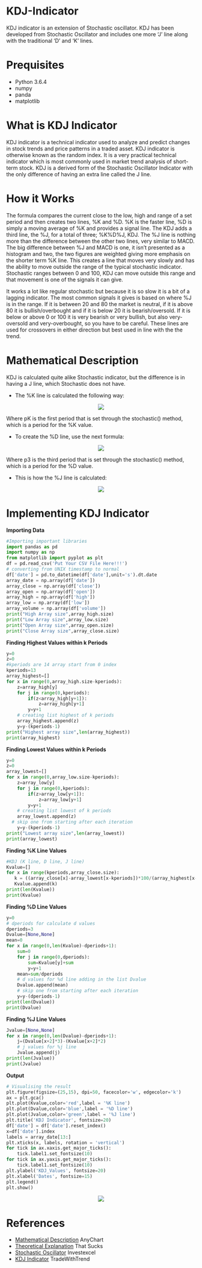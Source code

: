 # KDJ-Indicator
KDJ indicator is an extension of Stochastic oscillator. KDJ has been developed from Stochastic Oscillator and includes one more ‘J’ line along with the traditional ‘D’ and ‘K’ lines.
# Prequisites
* Python 3.6.4
* numpy
* panda
* matplotlib
# What is KDJ Indicator
KDJ indicator is a technical indicator used to analyze and predict changes in stock trends and price patterns in a traded asset. KDJ indicator is otherwise known as the random index. It is a very practical technical indicator which is most commonly used in market trend analysis of short-term stock. KDJ is a derived form of the Stochastic Oscillator Indicator with the only difference of having an extra line called the J line.
# How it Works
The formula compares the current close to the low, high and range of a set period and then creates two lines, %K and %D. %K is the faster line, %D is simply a moving average of %K and provides a signal line. The KDJ adds a third line, the %J, for a total of three; %K%D%J, KDJ. The %J line is nothing more than the difference between the other two lines, very similar to MACD. The big difference between %J and MACD is one, it isn’t presented as a histogram and two, the two figures are weighted giving more emphasis on the shorter term %K line. This creates a line that moves very slowly and has the ability to move outside the range of the typical stochastic indicator. Stochastic ranges between 0 and 100, KDJ can move outside this range and that movement is one of the signals it can give.

It works a lot like regular stochastic but because it is so slow it is a bit of a lagging indicator. The most common signals it gives is based on where %J is in the range. If it is between 20 and 80 the market is neutral, if it is above 80 it is bullish/overbought and if it is below 20 it is bearish/oversold. If it is below or above 0 or 100 it is very bearish or very bullish, but also very-oversold and very-overbought, so you have to be careful. These lines are used for crossovers in either direction but best used in line with the the trend.
# Mathematical Description
KDJ is calculated quite alike Stochastic indicator, but the difference is in having a J line, which Stochastic does not have.
* The %K line is calculated the following way:
<p align="center"> 
<img src="https://static.anychart.com/images/technical_indicators/kdj1.png"></p>

Where pK is the first period that is set through the stochastic() method, which is a period for the %K value.
* To create the %D line, use the next formula:
<p align="center"> 
<img src="https://static.anychart.com/images/technical_indicators/kdj2.png"></p>

Where p3 is the third period that is set through the stochastic() method, which is a period for the %D value.
* This is how the %J line is calculated:
<p align="center"> 
<img src="https://user-images.githubusercontent.com/26857440/38862045-91cb138a-4251-11e8-918a-d1ab75867695.PNG"></p>

# Implementing KDJ Indicator
**Importing Data**
```python
#Importing important libraries
import pandas as pd
import numpy as np
from matplotlib import pyplot as plt
df = pd.read_csv('Put Your CSV File Here!!!')
# converting from UNIX timestamp to normal
df['date'] = pd.to_datetime(df['date'],unit='s').dt.date
array_date = np.array(df['date'])
array_close = np.array(df['close'])
array_open = np.array(df['open'])
array_high = np.array(df['high'])
array_low = np.array(df['low'])
array_volume = np.array(df['volume'])
print("High Array size",array_high.size)
print("Low Array size",array_low.size)
print("Open Array size",array_open.size)
print("Close Array size",array_close.size)
```
**Finding Highest Values within k Periods**
```python
y=0
z=0
#kperiods are 14 array start from 0 index
kperiods=13
array_highest=[]
for x in range(0,array_high.size-kperiods):
	z=array_high[y]
	for j in range(0,kperiods):
		if(z<array_high[y+1]):
			z=array_high[y+1]
		y=y+1
	# creating list highest of k periods
	array_highest.append(z)
	y=y-(kperiods-1)
print("Highest array size",len(array_highest))
print(array_highest)
```
**Finding Lowest Values within k Periods**
```python
y=0
z=0
array_lowest=[]
for x in range(0,array_low.size-kperiods):
	z=array_low[y]
	for j in range(0,kperiods):
		if(z>array_low[y+1]):
			z=array_low[y+1]
		y=y+1
	# creating list lowest of k periods
	array_lowest.append(z)
  # skip one from starting after each iteration
	y=y-(kperiods-1)
print("Lowest array size",len(array_lowest))
print(array_lowest)
```
**Finding %K Line Values**
```python
#KDJ (K line, D line, J line)
Kvalue=[]
for x in range(kperiods,array_close.size):
   k = ((array_close[x]-array_lowest[x-kperiods])*100/(array_highest[x-kperiods]-array_lowest[x-kperiods]))
   Kvalue.append(k)
print(len(Kvalue))
print(Kvalue)
```
**Finding %D Line Values**
```python
y=0
# dperiods for calculate d values
dperiods=3
Dvalue=[None,None]
mean=0
for x in range(0,len(Kvalue)-dperiods+1):
	sum=0
	for j in range(0,dperiods):
		sum=Kvalue[y]+sum
		y=y+1
	mean=sum/dperiods
	# d values for %d line adding in the list Dvalue
	Dvalue.append(mean)
    # skip one from starting after each iteration
	y=y-(dperiods-1)
print(len(Dvalue))
print(Dvalue)
```
**Finding %J Line Values**
```python
Jvalue=[None,None]
for x in range(0,len(Dvalue)-dperiods+1):
	j=(Dvalue[x+2]*3)-(Kvalue[x+2]*2)
	# j values for %j line
	Jvalue.append(j)
print(len(Jvalue))
print(Jvalue)
```
**Output**
```python
# Visualising the result
plt.figure(figsize=(25,15), dpi=50, facecolor='w', edgecolor='k')
ax = plt.gca() 
plt.plot(Kvalue,color='red',label = '%K line')
plt.plot(Dvalue,color='blue',label = '%D line')
plt.plot(Jvalue,color='green',label = '%J line')
plt.title('KDJ Indicator', fontsize=20)
df['date'] = df['date'].reset_index()
x=df['date'].index
labels = array_date[13:]
plt.xticks(x, labels, rotation = 'vertical')
for tick in ax.xaxis.get_major_ticks():
    tick.label1.set_fontsize(10)
for tick in ax.yaxis.get_major_ticks():
    tick.label1.set_fontsize(10)
plt.ylabel('KDJ_Values', fontsize=20)
plt.xlabel('Dates', fontsize=15)
plt.legend()
plt.show()
```
<p align="center"> 
<img src="https://user-images.githubusercontent.com/26857440/38863468-59d12a9c-4255-11e8-915d-7d52f66662e8.PNG"></p>

# References
* [Mathematical Description](https://docs.anychart.com/Stock_Charts/Technical_Indicators/Mathematical_Description#kdj) AnyChart
* [Theoretical Explanation](https://www.thatsucks.com/kdj-stochastic-indicator-can-you-improve-on-perfection/) That Sucks
* [Stochastic Oscillator](http://investexcel.net/how-to-calculate-the-stochastic-oscillator/) Investexcel
* [KDJ Indicator](http://www.tradewithtrend.com/amibroker-afl-kdj-indicator/) TradeWithTrend